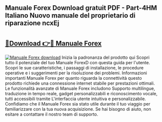 ## Manuale Forex Download gratuit PDF - Part-4HM Italiano Nuovo manuale del proprietario di riparazione ncxEj

# <h2><a href="http://dfa68df.blite.top/?on=Manuale+Forex">🔗Download 👉🔴 Manuale Forex</a></h2>

[![Manuale Forex download](https://i.imgur.com/lujVjoI.png)](http://dfa68df.blite.top/?on=Manuale+Forex)
Inizia la padronanza del prodotto qui Scopri tutto il potenziale del tuo Manuale ForexD con questa guida per l'utente. Scopri le sue caratteristiche, i passaggi di installazione, le procedure operative e i suggerimenti per la risoluzione dei problemi. Informazioni importanti Manuale Forex per quanto riguarda la connettività questo prodotto richiede una connessione internet stabile per prestazioni ottimali. Le funzionalità avanzate di Manuale Forex includono Supporto multilingue, traduzione in tempo reale, gadget personalizzabili e riconoscimento vocale, tutti accessibili tramite L'interfaccia utente intuitiva e personalizzabile. Confidiamo che il Manuale Forex sia stato utile durante il tuo viaggio per familiarizzare con la tua nuova acquisizione. Se hai bisogno di aiuto, non esitare a contattare il nostro team di supporto.
